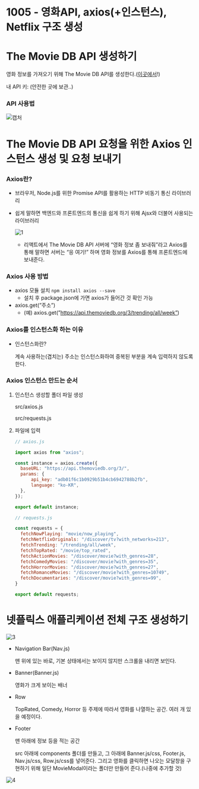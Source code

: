 # 1005 - 영화API, axios(+인스턴스), Netflix 구조 생성

# The Movie DB API 생성하기

영화 정보를 가져오기 위해 The Movie DB API를 생성한다.([이곳에서](http://themoviedb.org)!)

내 API 키: (안전한 곳에 보관..)

### API 사용법

![캡처](https://user-images.githubusercontent.com/101965666/194058477-a05ade14-365b-4a5d-b1ed-d8daff118276.PNG)

# The Movie DB API 요청을 위한 Axios 인스턴스 생성 및 요청 보내기

### Axios란?

- 브라우저, Node.js를 위한 Promise API를 활용하는 HTTP 비동기 통신 라이브러리
- 쉽게 말하면 백엔드와 프론트엔드의 통신을 쉽게 하기 위해 Ajsx와 더불어 사용되는 라이브러리
    
    ![1](https://user-images.githubusercontent.com/101965666/194058480-8d4c8c20-cd4f-4274-bd10-89044d7b6762.PNG)
    
    - 리액트에서 The Movie DB API 서버에 “영화 정보 좀 보내줘”라고 Axios를 통해 말하면 서버는 “응 여기!” 하며 영화 정보를 Axios를 통해 프론트엔드에 보내준다.

### Axios 사용 방법

- axios 모듈 설치 `npm install axios --save`
    - 설치 후 package.json에 가면 axios가 들어간 것 확인 가능
- axios.get(”주소”)
    - (예) axios.get(”https://api.themoviedb.org/3/trending/all/week”)

### Axios를 인스턴스화 하는 이유

- 인스턴스화란?
    
    계속 사용하는(겹치는) 주소는 인스턴스화하여 중복된 부분을 계속 입력하지 않도록 한다.
    

### Axios 인스턴스 만드는 순서

1. 인스턴스 생성할 폴더 파일 생성
    
    src/axios.js
    
    src/requests.js
    
2. 파일에 입력
    
    ```jsx
    // axios.js
    
    import axios from "axios";
    
    const instance = axios.create({
      baseURL: "https://api.themoviedb.org/3/",
      params: {
          api_key: "adb01f6c1b0929b51b4cb6942788b2fb",
          language: "ko-KR",
      },
    });
    
    export default instance;
    ```
    
    ```jsx
    // requests.js
    
    const requests = {
      fetchNowPlaying: "movie/now_playing",
      fetchNetflixOriginals: "/discover/tv?with_networks=213",
      fetchTrending: "/trending/all/week",
      fetchTopRated: "/movie/top_rated",
      fetchActionMovies: "/discover/movie?with_genres=28",
      fetchComedyMovies: "/discover/movie?with_genres=35",
      fetchHorrorMovies: "/discover/movie?with_genres=27",
      fetchRomanceMovies: "/discover/movie?with_genres=10749",
      fetchDocumentaries: "/discover/movie?with_genres=99",
    }
    
    export default requests;
    ```
    

# 넷플릭스 애플리케이션 전체 구조 생성하기

![3](https://user-images.githubusercontent.com/101965666/194058486-6d11c5f7-d3f0-4d08-9d54-0cf6c67678fe.PNG)

- Navigation Bar(Nav.js)
    
    맨 위에 있는 바로, 기본 상태에서는 보이지 않지만 스크롤을 내리면 보인다.
    
- Banner(Banner.js)
    
    영화가 크게 보이는 배너
    
- Row
    
    TopRated, Comedy, Horror 등 주제에 따라서 영화를 나열하는 공간. 여러 개 있을 예정이다. 
    
- Footer
    
    맨 아래에 정보 등을 적는 공간
    
    src 아래에 components 폴더를 만들고, 그 아래에 Banner.js/css, Footer.js, Nav.js/css, Row.js/css를 넣어준다. 그리고 영화를 클릭하면 나오는 모달창을 구현하기 위해 일단 MovieModal이라는 폴더만 만들어 준다.(나중에 추가할 것)
    

![4](https://user-images.githubusercontent.com/101965666/194058490-97c21b6b-b8dc-4c54-85f9-72fa0b269919.PNG)